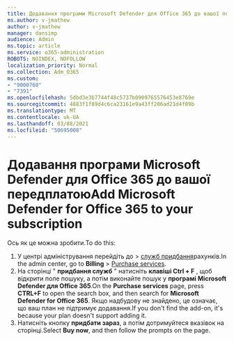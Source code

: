 ```yaml
---
title: Додавання програми Microsoft Defender для Office 365 до вашої передплатою
ms.author: v-jmathew
author: v-jmathew
manager: dansimp
audience: Admin
ms.topic: article
ms.service: o365-administration
ROBOTS: NOINDEX, NOFOLLOW
localization_priority: Normal
ms.collection: Adm_O365
ms.custom:
- "9000760"
- "7391"
ms.openlocfilehash: 5dbd3e3b7744f48c5737b0909765576453e8769e
ms.sourcegitcommit: 4883f1f89d4c6ca23161e9a43ff206ad21d4f09b
ms.translationtype: MT
ms.contentlocale: uk-UA
ms.lasthandoff: 03/08/2021
ms.locfileid: "50695008"
---
```

# <a name="add-microsoft-defender-for-office-365-to-your-subscription"></a><span data-ttu-id="e20bb-102">Додавання програми Microsoft Defender для Office 365 до вашої передплатою</span><span class="sxs-lookup"><span data-stu-id="e20bb-102">Add Microsoft Defender for Office 365 to your subscription</span></span>

<span data-ttu-id="e20bb-103">Ось як це можна зробити.</span><span class="sxs-lookup"><span data-stu-id="e20bb-103">To do this:</span></span>

1. <span data-ttu-id="e20bb-104">У центрі адміністрування перейдіть до   >  [служб придбання](https://go.microsoft.com/fwlink/p/?linkid=868433)рахунків.</span><span class="sxs-lookup"><span data-stu-id="e20bb-104">In the admin center, go to **Billing** > [Purchase services](https://go.microsoft.com/fwlink/p/?linkid=868433).</span></span>
2. <span data-ttu-id="e20bb-105">На сторінці " **придбання служб** " натисніть **клавіші Ctrl + F** , щоб відкрити поле пошуку, а потім виконайте пошук у **програмі Microsoft Defender для Office 365**.</span><span class="sxs-lookup"><span data-stu-id="e20bb-105">On the **Purchase services** page, press **CTRL+F** to open the search box, and then search for **Microsoft Defender for Office 365**.</span></span> <span data-ttu-id="e20bb-106">Якщо надбудову не знайдено, це означає, що ваш план не підтримує додавання.</span><span class="sxs-lookup"><span data-stu-id="e20bb-106">If you don't find the add-on, it's because your plan doesn't support adding it.</span></span>
3. <span data-ttu-id="e20bb-107">Натисніть кнопку **придбати зараз**, а потім дотримуйтеся вказівок на сторінці.</span><span class="sxs-lookup"><span data-stu-id="e20bb-107">Select **Buy now**, and then follow the prompts on the page.</span></span>
